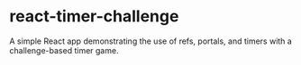 # react-timer-challenge
A simple React app demonstrating the use of refs, portals, and timers with a challenge-based timer game.
